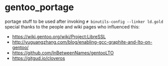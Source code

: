 # gentoo_portage
portage stuff
to be used after invoking `# binutils-config --linker ld.gold`
special thanks to the people and wiki pages who influenced this:
 - https://wiki.gentoo.org/wiki/Project:LibreSSL
 - http://yuguangzhang.com/blog/enabling-gcc-graphite-and-lto-on-gentoo/
 - https://github.com/InBetweenNames/gentooLTO
 - https://gitgud.io/cloveros
